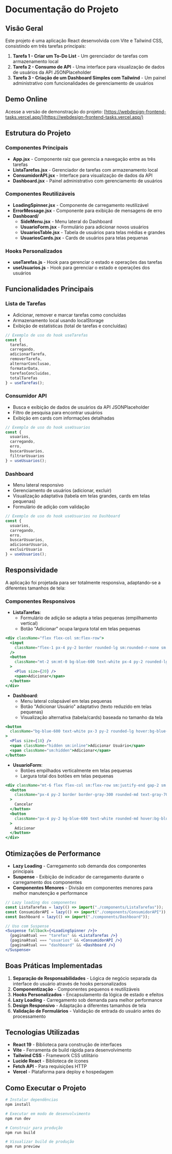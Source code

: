 # Documentação do Projeto

## Visão Geral

Este projeto é uma aplicação React desenvolvida com Vite e Tailwind CSS, consistindo em três tarefas principais:

1. **Tarefa 1 - Criar um To-Do List** - Um gerenciador de tarefas com armazenamento local
2. **Tarefa 2 - Consumo de API** - Uma interface para visualização de dados de usuários da API JSONPlaceholder
3. **Tarefa 3 - Criação de um Dashboard Simples com Tailwind** - Um painel administrativo com funcionalidades de gerenciamento de usuários

## Demo Online

Acesse a versão de demonstração do projeto: [https://webdesign-frontend-tasks.vercel.app/](https://webdesign-frontend-tasks.vercel.app/)

## Estrutura do Projeto

### Componentes Principais

- **App.jsx** - Componente raiz que gerencia a navegação entre as três tarefas
- **ListaTarefas.jsx** - Gerenciador de tarefas com armazenamento local
- **ConsumidorAPI.jsx** - Interface para visualização de dados da API
- **Dashboard.jsx** - Painel administrativo com gerenciamento de usuários

### Componentes Reutilizáveis

- **LoadingSpinner.jsx** - Componente de carregamento reutilizável
- **ErrorMessage.jsx** - Componente para exibição de mensagens de erro
- **Dashboard/**
  - **SideMenu.jsx** - Menu lateral do Dashboard
  - **UsuarioForm.jsx** - Formulário para adicionar novos usuários
  - **UsuariosTable.jsx** - Tabela de usuários para telas médias e grandes
  - **UsuariosCards.jsx** - Cards de usuários para telas pequenas

### Hooks Personalizados

- **useTarefas.js** - Hook para gerenciar o estado e operações das tarefas
- **useUsuarios.js** - Hook para gerenciar o estado e operações dos usuários

## Funcionalidades Principais

### Lista de Tarefas

- Adicionar, remover e marcar tarefas como concluídas
- Armazenamento local usando localStorage
- Exibição de estatísticas (total de tarefas e concluídas)

```jsx
// Exemplo de uso do hook useTarefas
const { 
  tarefas, 
  carregando, 
  adicionarTarefa, 
  removerTarefa, 
  alternarConclusao, 
  formatarData,
  tarefasConcluidas,
  totalTarefas
} = useTarefas();
```

### Consumidor API

- Busca e exibição de dados de usuários da API JSONPlaceholder
- Filtro de pesquisa para encontrar usuários
- Exibição em cards com informações detalhadas

```jsx
// Exemplo de uso do hook useUsuarios
const { 
  usuarios, 
  carregando, 
  erro, 
  buscarUsuarios, 
  filtrarUsuarios 
} = useUsuarios();
```

### Dashboard

- Menu lateral responsivo
- Gerenciamento de usuários (adicionar, excluir)
- Visualização adaptativa (tabela em telas grandes, cards em telas pequenas)
- Formulário de adição com validação

```jsx
// Exemplo de uso do hook useUsuarios no Dashboard
const { 
  usuarios, 
  carregando, 
  erro, 
  buscarUsuarios, 
  adicionarUsuario, 
  excluirUsuario 
} = useUsuarios();
```

## Responsividade

A aplicação foi projetada para ser totalmente responsiva, adaptando-se a diferentes tamanhos de tela:

### Componentes Responsivos

- **ListaTarefas**:
  - Formulário de adição se adapta a telas pequenas (empilhamento vertical)
  - Botão "Adicionar" ocupa largura total em telas pequenas

```jsx
<div className="flex flex-col sm:flex-row">
  <input
    className="flex-1 px-4 py-2 border rounded-lg sm:rounded-r-none sm:rounded-l-lg focus:outline-none focus:ring-2 focus:ring-blue-500"
  />
  <button
    className="mt-2 sm:mt-0 bg-blue-600 text-white px-4 py-2 rounded-lg sm:rounded-l-none sm:rounded-r-lg hover:bg-blue-700 transition-colors flex items-center justify-center gap-2"
  >
    <Plus size={20} />
    <span>Adicionar</span>
  </button>
</div>
```

- **Dashboard**:
  - Menu lateral colapsável em telas pequenas
  - Botão "Adicionar Usuário" adaptativo (texto reduzido em telas pequenas)
  - Visualização alternativa (tabela/cards) baseada no tamanho da tela

```jsx
<button
  className="bg-blue-600 text-white px-3 py-2 rounded-lg hover:bg-blue-700 transition-colors flex items-center gap-1 text-sm whitespace-nowrap ml-2"
>
  <Plus size={18} />
  <span className="hidden sm:inline">Adicionar Usuário</span>
  <span className="sm:hidden">Adicionar</span>
</button>
```

- **UsuarioForm**:
  - Botões empilhados verticalmente em telas pequenas
  - Largura total dos botões em telas pequenas

```jsx
<div className="mt-6 flex flex-col sm:flex-row sm:justify-end gap-2 sm:space-x-3 sm:gap-0">
  <button
    className="px-4 py-2 border border-gray-300 rounded-md text-gray-700 hover:bg-gray-50 w-full sm:w-auto"
  >
    Cancelar
  </button>
  <button
    className="px-4 py-2 bg-blue-600 text-white rounded-md hover:bg-blue-700 w-full sm:w-auto mt-2 sm:mt-0"
  >
    Adicionar
  </button>
</div>
```

## Otimizações de Performance

- **Lazy Loading** - Carregamento sob demanda dos componentes principais
- **Suspense** - Exibição de indicador de carregamento durante o carregamento dos componentes
- **Componentes Menores** - Divisão em componentes menores para melhor manutenção e performance

```jsx
// Lazy loading dos componentes
const ListaTarefas = lazy(() => import("./components/ListaTarefas"));
const ConsumidorAPI = lazy(() => import("./components/ConsumidorAPI"));
const Dashboard = lazy(() => import("./components/Dashboard"));

// Uso com Suspense
<Suspense fallback={<LoadingSpinner />}>
  {paginaAtual === "tarefas" && <ListaTarefas />}
  {paginaAtual === "usuarios" && <ConsumidorAPI />}
  {paginaAtual === "dashboard" && <Dashboard />}
</Suspense>
```

## Boas Práticas Implementadas

1. **Separação de Responsabilidades** - Lógica de negócio separada da interface do usuário através de hooks personalizados
2. **Componentização** - Componentes pequenos e reutilizáveis
3. **Hooks Personalizados** - Encapsulamento da lógica de estado e efeitos
4. **Lazy Loading** - Carregamento sob demanda para melhor performance
5. **Design Responsivo** - Adaptação a diferentes tamanhos de tela
6. **Validação de Formulários** - Validação de entrada do usuário antes do processamento

## Tecnologias Utilizadas

- **React 19** - Biblioteca para construção de interfaces
- **Vite** - Ferramenta de build rápida para desenvolvimento
- **Tailwind CSS** - Framework CSS utilitário
- **Lucide React** - Biblioteca de ícones
- **Fetch API** - Para requisições HTTP
- **Vercel** - Plataforma para deploy e hospedagem

## Como Executar o Projeto

```bash
# Instalar dependências
npm install

# Executar em modo de desenvolvimento
npm run dev

# Construir para produção
npm run build

# Visualizar build de produção
npm run preview
```
